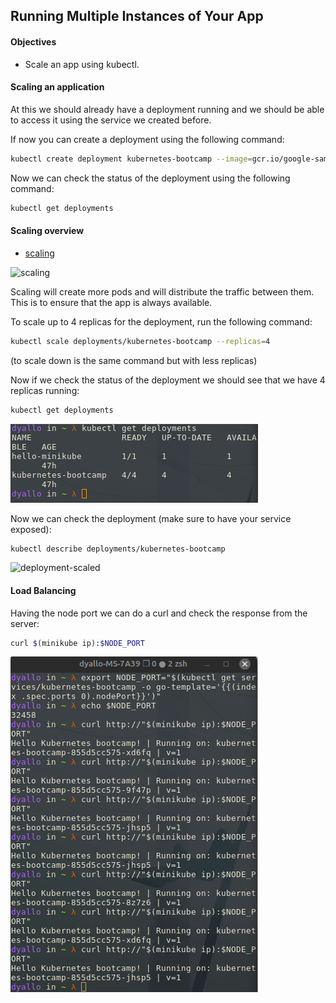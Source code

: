 ## Running Multiple Instances of Your App

#### Objectives

- Scale an app using kubectl.

#### Scaling an application

At this we should already have a deployment running and we should be able to access it using the service we created before.

If now you can create a deployment using the following command:

```bash
kubectl create deployment kubernetes-bootcamp --image=gcr.io/google-samples/kubernetes-bootcamp:v1
```

Now we can check the status of the deployment using the following command:

```bash
kubectl get deployments
```

#### Scaling overview

- [scaling](https://kubernetes.io/docs/tutorials/kubernetes-basics/scale/scale-intro/)

![scaling](https://d33wubrfki0l68.cloudfront.net/30f75140a581110443397192d70a4cdb37df7bfc/b5f56/docs/tutorials/kubernetes-basics/public/images/module_05_scaling2.svg)

Scaling will create more pods and will distribute the traffic between them. This is to ensure that the app is always available.

To scale up to 4 replicas for the deployment, run the following command:

```bash
kubectl scale deployments/kubernetes-bootcamp --replicas=4
```

(to scale down is the same command but with less replicas)

Now if we check the status of the deployment we should see that we have 4 replicas running:

```bash
kubectl get deployments
```

![Replicas](../assets/four-replicas.png)

Now we can check the deployment (make sure to have your service exposed):

```bash
kubectl describe deployments/kubernetes-bootcamp
```

![deployment-scaled](../deployment-scaled.png)

#### Load Balancing

Having the node port we can do a curl and check the response from the server:

```bash
curl $(minikube ip):$NODE_PORT
```

![load-balancing](../assets/loadbalancer.png)